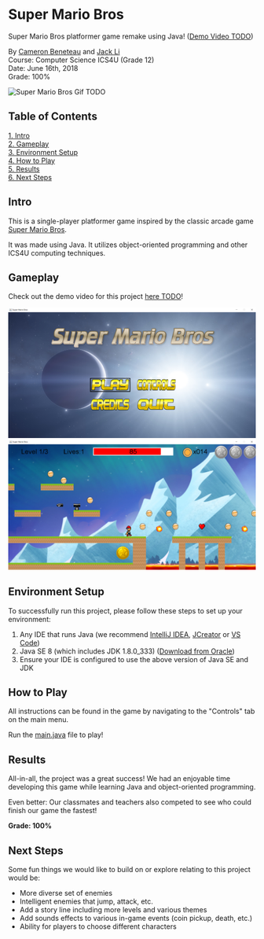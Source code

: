# Super Mario Bros

Super Mario Bros platformer game remake using Java! ([Demo Video TODO](https://youtu.be/iMbGX3d2MWY))

By [Cameron Beneteau](https://github.com/CameronBeneteau) and [Jack Li](https://github.com/jackli10345)  
Course: Computer Science ICS4U (Grade 12)  
Date: June 16th, 2018  
Grade: 100%

![Super Mario Bros Gif TODO](assets/SuperMarioBrosGif.gif)

## Table of Contents
[1. Intro](#Intro)  
[2. Gameplay](#Gameplay)  
[3. Environment Setup](#Environment-Setup)  
[4. How to Play](#How-to-Play)  
[5. Results](#Results)  
[6. Next Steps](#Next-Steps)

## Intro

This is a single-player platformer game inspired by the classic arcade game [Super Mario Bros](https://en.wikipedia.org/wiki/Super_Mario_Bros.).

It was made using Java. It utilizes object-oriented programming and other ICS4U computing techniques.

## Gameplay

Check out the demo video for this project [here TODO](https://youtu.be/iMbGX3d2MWY)!

![Super Mario Bros Main TODO](assets/SuperMarioBrosMain.png)  
![Super Mario Bros Game TODO](assets/SuperMarioBrosGame.png)

## Environment Setup

To successfully run this project, please follow these steps to set up your environment:

1. Any IDE that runs Java (we recommend [IntelliJ IDEA](https://www.jetbrains.com/idea/), [JCreator](https://www.deepcrazyworld.com/how-to-download-jcreator-pro/) or [VS Code](https://code.visualstudio.com/download))
2. Java SE 8 (which includes JDK 1.8.0_333) ([Download from Oracle](https://www.oracle.com/java/technologies/javase/javase8u211-later-archive-downloads.html))
3. Ensure your IDE is configured to use the above version of Java SE and JDK

## How to Play

All instructions can be found in the game by navigating to the "Controls" tab on the main menu.

Run the [main.java](main.java) file to play!

## Results

All-in-all, the project was a great success! We had an enjoyable time developing this game while learning Java and object-oriented programming.

Even better: Our classmates and teachers also competed to see who could finish our game the fastest!

**Grade: 100%**

## Next Steps
Some fun things we would like to build on or explore relating to this project would be:

- More diverse set of enemies
- Intelligent enemies that jump, attack, etc.
- Add a story line including more levels and various themes 
- Add sounds effects to various in-game events (coin pickup, death, etc.)
- Ability for players to choose different characters
